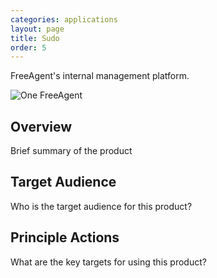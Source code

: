 ```yaml
---
categories: applications
layout: page
title: Sudo
order: 5
---
```


FreeAgent's internal management platform.

<div class="BlockGrid">
  <div class="BlockGrid-item">
    <img alt="One FreeAgent" src="{{ site.baseurl }}/assets/img/applications_sudo.png" />
  </div>
</div>


## Overview
Brief summary of the product

## Target Audience
Who is the target audience for this product?

## Principle Actions
What are the key targets for using this product?
